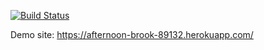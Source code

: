 [![Build Status](https://travis-ci.org/berk-12/myDemoApp.svg?branch=master)](https://travis-ci.org/berk-12/myDemoApp)

Demo site: https://afternoon-brook-89132.herokuapp.com/
